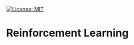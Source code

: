 [![License: MIT](https://img.shields.io/badge/License-MIT-blue.svg)](https://opensource.org/licenses/MIT)

# Reinforcement Learning
